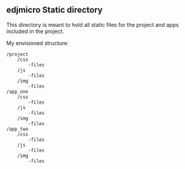 ## edjmicro Static directory ##

This directory is meant to hold all static files for the project and apps included in the project.

My envisioned structure:

	/project
		/css
			-files
		/js
			-files
		/img
			-files
	/app_one
		/css
			-files
		/js
			-files
		/img
			-files
	/app_two
		/css
			-files
		/js
			-files
		/img
			-files